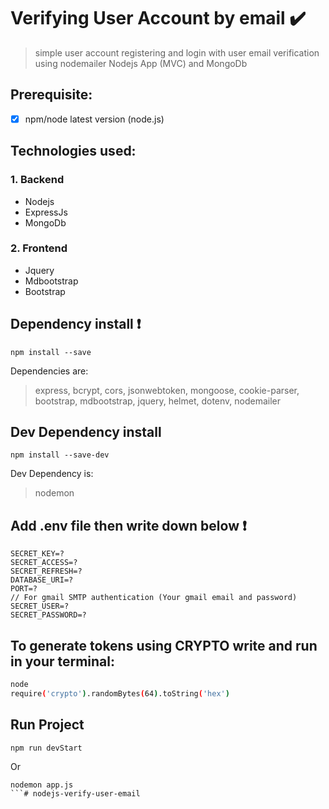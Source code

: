 # Verifying User Account by email :heavy_check_mark:
> simple user account registering and login with user email verification using nodemailer
> Nodejs App (MVC) and MongoDb

## Prerequisite:
- [x] npm/node latest version (node.js)

## Technologies used:
### 1. Backend
- Nodejs
- ExpressJs
- MongoDb

### 2. Frontend
- Jquery
- Mdbootstrap
- Bootstrap

## Dependency install :heavy_exclamation_mark:
```
npm install --save
```
Dependencies are:
> express, bcrypt, cors, jsonwebtoken, mongoose, cookie-parser, bootstrap, mdbootstrap, jquery, helmet, dotenv, nodemailer

## Dev Dependency install
```
npm install --save-dev
```
Dev Dependency is:
> nodemon

## Add .env file then write down below :heavy_exclamation_mark:
```
SECRET_KEY=?
SECRET_ACCESS=?
SECRET_REFRESH=?
DATABASE_URI=?
PORT=?
// For gmail SMTP authentication (Your gmail email and password)
SECRET_USER=?
SECRET_PASSWORD=?
```

## To generate tokens using CRYPTO write and run in your terminal:
```bash
node
require('crypto').randomBytes(64).toString('hex')
```

## Run Project
```
npm run devStart
```
Or
```
nodemon app.js
```#   n o d e j s - v e r i f y - u s e r - e m a i l  
 